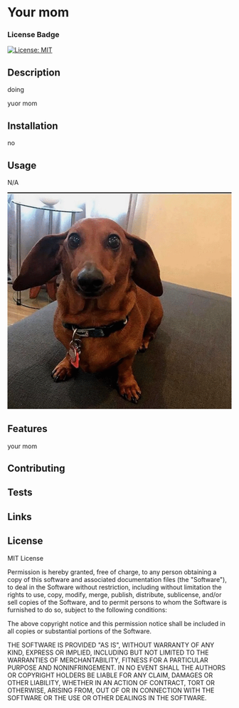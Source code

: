 
# Your mom
### License Badge
[![License: MIT](https://img.shields.io/badge/License-MIT-yellow.svg)](https://opensource.org/licenses/MIT)

## Description

doing 

yuor mom

## Installation

no

## Usage

N/A

![](./readmefiles/jumsoi.gif)
    
## Features

your mom

## Contributing



## Tests



## Links



## License

MIT License

Permission is hereby granted, free of charge, to any person obtaining a copy of this software and associated documentation files (the "Software"), to deal in the Software without restriction, including without limitation the rights to use, copy, modify, merge, publish, distribute, sublicense, and/or sell copies of the Software, and to permit persons to whom the Software is furnished to do so, subject to the following conditions:

The above copyright notice and this permission notice shall be included in all copies or substantial portions of the Software.
    
THE SOFTWARE IS PROVIDED "AS IS", WITHOUT WARRANTY OF ANY KIND, EXPRESS OR IMPLIED, INCLUDING BUT NOT LIMITED TO THE WARRANTIES OF MERCHANTABILITY, FITNESS FOR A PARTICULAR PURPOSE AND NONINFRINGEMENT. IN NO EVENT SHALL THE AUTHORS OR COPYRIGHT HOLDERS BE LIABLE FOR ANY CLAIM, DAMAGES OR OTHER LIABILITY, WHETHER IN AN ACTION OF CONTRACT, TORT OR OTHERWISE, ARISING FROM, OUT OF OR IN CONNECTION WITH THE SOFTWARE OR THE USE OR OTHER DEALINGS IN THE SOFTWARE.
  
